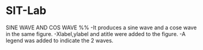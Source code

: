 # SIT-Lab
SINE WAVE AND COS WAVE
%%
-It produces a sine wave and a cose wave in the same figure.
-Xlabel,ylabel and atitle were added to the figure.
-A legend was added to indicate the 2 waves.
